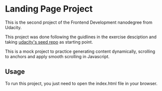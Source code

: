 # Landing Page Project

This is the second project of the Frontend Development nanodegree from Udacity.

This project was done following the guidlines in the exercise desciption and taking [udacity's seed repo](https://github.com/udacity/fend/tree/refresh-2019/projects/landing-page) as starting point.

This is a mock project to practice generating content dynamically, scrolling to anchors and apply smooth scrolling in Javascript.

## Usage

To run this project, you just need to open the index.html file in your browser.
